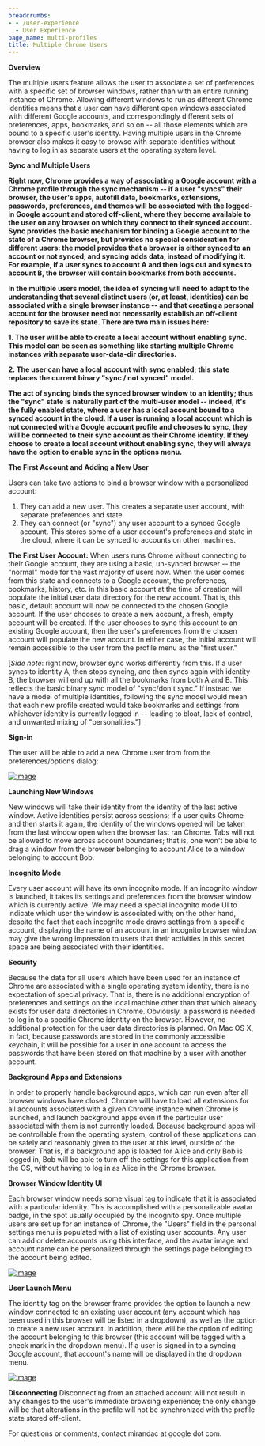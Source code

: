 ```yaml
---
breadcrumbs:
- - /user-experience
  - User Experience
page_name: multi-profiles
title: Multiple Chrome Users
---
```


**Overview**

The multiple users feature allows the user to associate a set of preferences
with a specific set of browser windows, rather than with an entire running
instance of Chrome. Allowing different windows to run as different Chrome
identities means that a user can have different open windows associated with
different Google accounts, and correspondingly different sets of preferences,
apps, bookmarks, and so on -- all those elements which are bound to a specific
user's identity. Having multiple users in the Chrome browser also makes it easy
to browse with separate identities without having to log in as separate users at
the operating system level.

****Sync and Multiple Users****

**Right now, Chrome provides a way of associating a Google account with a Chrome
profile through the sync mechanism -- if a user "syncs" their browser, the
user's apps, autofill data, bookmarks, extensions, passwords, preferences, and
themes will be associated with the logged-in Google account and stored
off-client, where they become available to the user on any browser on which they
connect to their synced account. Sync provides the basic mechanism for binding a
Google account to the state of a Chrome browser, but provides no special
consideration for different users: the model provides that a browser is either
synced to an account or not synced, and syncing adds data, instead of modifying
it. For example, if a user syncs to account A and then logs out and syncs to
account B, the browser will contain bookmarks from both accounts.**

**In the multiple users model, the idea of syncing will need to adapt to the
understanding that several distinct users (or, at least, identities) can be
associated with a single browser instance -- and that creating a personal
account for the browser need not necessarily establish an off-client repository
to save its state. There are two main issues here:**

**1. The user will be able to create a local account without enabling sync. This
model can be seen as something like starting multiple Chrome instances with
separate user-data-dir directories.**

**2. The user can have a local account with sync enabled; this state replaces the current binary "sync / not synced" model.**

******The act of syncing binds the synced browser window to an identity; thus
the "sync" state is naturally part of the multi-user model -- indeed, it's the
fully enabled state, where a user has a local account bound to a synced account
in the cloud. If a user is running a local account which is not connected with a
Google account profile and chooses to sync, they will be connected to their sync
account as their Chrome identity. If they choose to create a local account
without enabling sync, they will always have the option to enable sync in the
options menu.******

**The First Account and Adding a New User**

Users can take two actions to bind a browser window with a personalized account:

1.  They can add a new user. This creates a separate user account, with
            separate preferences and state.
2.  They can connect (or "sync") any user account to a synced Google
            account. This stores some of a user account's preferences and state
            in the cloud, where it can be synced to accounts on other machines.

**The First User Account:** When users runs Chrome without connecting to their
Google account, they are using a basic, un-synced browser -- the "normal" mode
for the vast majority of users now. When the user comes from this state and
connects to a Google account, the preferences, bookmarks, history, etc. in this
basic account at the time of creation will populate the initial user data
directory for the new account. That is, this basic, default account will now be
connected to the chosen Google account. If the user chooses to create a new
account, a fresh, empty account will be created. If the user chooses to sync
this account to an existing Google account, then the user's preferences from the
chosen account will populate the new account. In either case, the initial
account will remain accessible to the user from the profile menu as the "first
user."

\[*Side note*: right now, browser sync works differently from this. If a user
syncs to identity A, then stops syncing, and then syncs again with identity B,
the browser will end up with all the bookmarks from both A and B. This reflects
the basic binary sync model of "sync/don't sync." If instead we have a model of
multiple identities, following the sync model would mean that each new profile
created would take bookmarks and settings from whichever identity is currently
logged in -- leading to bloat, lack of control, and unwanted mixing of
"personalities."\]

**Sign-in**

The user will be able to add a new Chrome user from from the preferences/options
dialog:

[<img alt="image"
src="/user-experience/multi-profiles/signin_1.png">](/user-experience/multi-profiles/signin_1.png)

**Launching New Windows**

New windows will take their identity from the identity of the last active
window. Active identities persist across sessions; if a user quits Chrome and
then starts it again, the identity of the windows opened will be taken from the
last window open when the browser last ran Chrome. Tabs will not be allowed to
move across account boundaries; that is, one won't be able to drag a window from
the browser belonging to account Alice to a window belonging to account Bob.

**Incognito Mode**

Every user account will have its own incognito mode. If an incognito window is
launched, it takes its settings and preferences from the browser window which is
currently active. We may need a special incognito mode UI to indicate which user
the window is associated with; on the other hand, despite the fact that each
incognito mode draws settings from a specific account, displaying the name of an
account in an incognito browser window may give the wrong impression to users
that their activities in this secret space are being associated with their
identities.

**Security**

Because the data for all users which have been used for an instance of Chrome
are associated with a single operating system identity, there is no expectation
of special privacy. That is, there is no additional encryption of preferences
and settings on the local machine other than that which already exists for user
data directories in Chrome. Obviously, a password is needed to log in to a
specific Chrome identity on the browser. However, no additional protection for
the user data directories is planned. On Mac OS X, in fact, because passwords
are stored in the commonly accessible keychain, it will be possible for a user
in one account to access the passwords that have been stored on that machine by
a user with another account.

**Background Apps and Extensions**

In order to properly handle background apps, which can run even after all
browser windows have closed, Chrome will have to load all extensions for all
accounts associated with a given Chrome instance when Chrome is launched, and
launch background apps even if the particular user associated with them is not
currently loaded. Because background apps will be controllable from the
operating system, control of these applications can be safely and reasonably
given to the user at this level, outside of the browser. That is, if a
background app is loaded for Alice and only Bob is logged in, Bob will be able
to turn off the settings for this application from the OS, without having to log
in as Alice in the Chrome browser.

**Browser Window Identity UI**

Each browser window needs some visual tag to indicate that it is associated with
a particular identity. This is accomplished with a personalizable avatar badge,
in the spot usually occupied by the incognito spy. Once multiple users are set
up for an instance of Chrome, the "Users" field in the personal settings menu is
populated with a list of existing user accounts. Any user can add or delete
accounts using this interface, and the avatar image and account name can be
personalized through the settings page belonging to the account being edited.

[<img alt="image"
src="/user-experience/multi-profiles/cupcake_2.png">](/user-experience/multi-profiles/cupcake_2.png)

**User Launch Menu**

The identity tag on the browser frame provides the option to launch a new window
connected to an existing user account (any account which has been used in this
browser will be listed in a dropdown), as well as the option to create a new
user account. In addition, there will be the option of editing the account
belonging to this browser (this account will be tagged with a check mark in the
dropdown menu). If a user is signed in to a syncing Google account, that
account's name will be displayed in the dropdown menu.

[<img alt="image"
src="/user-experience/multi-profiles/profile_menu3.png">](/user-experience/multi-profiles/profile_menu3.png)

**Disconnecting**
Disconnecting from an attached account will not result in any changes to the
user's immediate browsing experience; the only change will be that alterations
in the profile will not be synchronized with the profile state stored
off-client.

For questions or comments, contact mirandac at google dot com.
